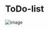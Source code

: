 # ToDo-list
![image](https://user-images.githubusercontent.com/110729994/236157749-804d6144-579f-4bfc-8304-2f5f1e757843.png)
